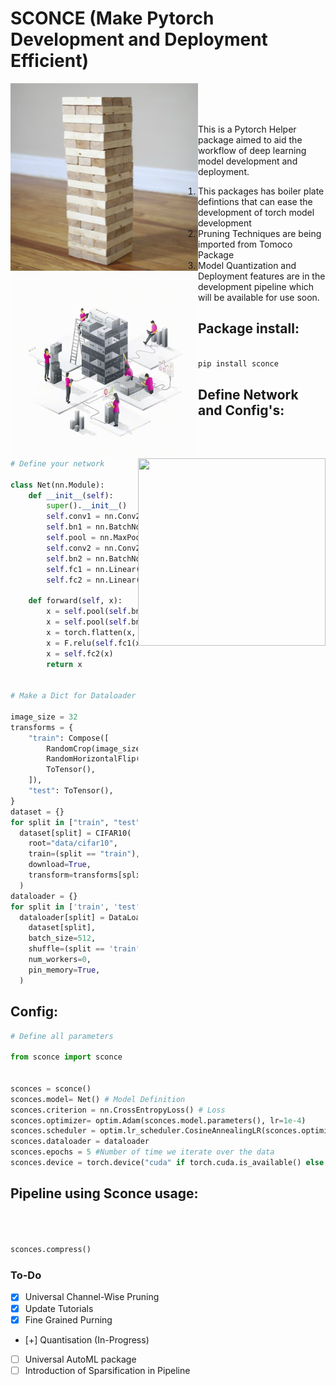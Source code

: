 # SCONCE (Make Pytorch Development and Deployment Efficient)


<img align="left" width="300" height="300" src="images/jenga-original.jpg">
<img align="left" width="300" height="300" src="images/jenga-process.gif">
<img align="right" width="300" height="300" src="images/jenga-final.png">

<br />
<br />

<br />


This is a Pytorch Helper package aimed to aid the workflow of deep learning model development and deployment. 


1. This packages has boiler plate defintions that can ease the development of torch model development
2. Pruning Techniques are being imported from Tomoco Package
3. Model Quantization and Deployment features are in the development pipeline which will be available for use soon.
## Package install:

```python

pip install sconce

```


## Define Network and Config's:

```python
# Define your network

class Net(nn.Module):
    def __init__(self):
        super().__init__()
        self.conv1 = nn.Conv2d(3, 8, 3)
        self.bn1 = nn.BatchNorm2d(8)
        self.pool = nn.MaxPool2d(2, 2)
        self.conv2 = nn.Conv2d(8, 16, 3)
        self.bn2 = nn.BatchNorm2d(16)
        self.fc1 = nn.Linear(16*6*6, 32)
        self.fc2 = nn.Linear(32, 10)

    def forward(self, x):
        x = self.pool(self.bn1(F.relu(self.conv1(x))))
        x = self.pool(self.bn2(F.relu(self.conv2(x))))
        x = torch.flatten(x, 1)
        x = F.relu(self.fc1(x))
        x = self.fc2(x)
        return x
    

# Make a Dict for Dataloader

image_size = 32
transforms = {
    "train": Compose([
        RandomCrop(image_size, padding=4),
        RandomHorizontalFlip(),
        ToTensor(),
    ]),
    "test": ToTensor(),
}
dataset = {}
for split in ["train", "test"]:
  dataset[split] = CIFAR10(
    root="data/cifar10",
    train=(split == "train"),
    download=True,
    transform=transforms[split],
  )
dataloader = {}
for split in ['train', 'test']:
  dataloader[split] = DataLoader(
    dataset[split],
    batch_size=512,
    shuffle=(split == 'train'),
    num_workers=0,
    pin_memory=True,
  )
```

## Config:
```python
# Define all parameters 

from sconce import sconce


sconces = sconce()
sconces.model= Net() # Model Definition
sconces.criterion = nn.CrossEntropyLoss() # Loss
sconces.optimizer= optim.Adam(sconces.model.parameters(), lr=1e-4)
sconces.scheduler = optim.lr_scheduler.CosineAnnealingLR(sconces.optimizer, T_max=200)
sconces.dataloader = dataloader
sconces.epochs = 5 #Number of time we iterate over the data
sconces.device = torch.device("cuda" if torch.cuda.is_available() else "cpu")


```

## Pipeline using Sconce usage:
```python



sconces.compress()


```





### To-Do

- [x] Universal Channel-Wise Pruning
- [x] Update Tutorials
- [X] Fine Grained Purning
- [+] Quantisation (In-Progress)
- [ ] Universal AutoML package
- [ ] Introduction of Sparsification in Pipeline
